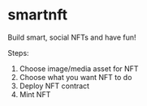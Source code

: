 # smartnft

Build smart, social NFTs and have fun!

Steps:
1. Choose image/media asset for NFT
2. Choose what you want NFT to do
3. Deploy NFT contract
4. Mint NFT


